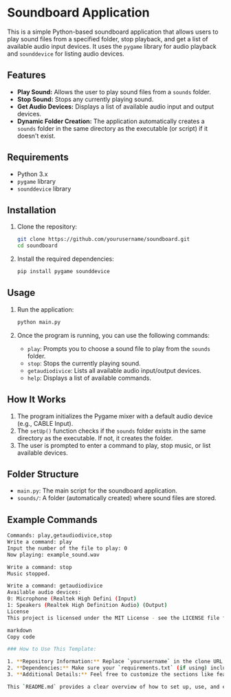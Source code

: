 # Soundboard Application

This is a simple Python-based soundboard application that allows users to play sound files from a specified folder, stop playback, and get a list of available audio input devices. It uses the `pygame` library for audio playback and `sounddevice` for listing audio devices.

## Features

- **Play Sound:** Allows the user to play sound files from a `sounds` folder.
- **Stop Sound:** Stops any currently playing sound.
- **Get Audio Devices:** Displays a list of available audio input and output devices.
- **Dynamic Folder Creation:** The application automatically creates a `sounds` folder in the same directory as the executable (or script) if it doesn't exist.

## Requirements

- Python 3.x
- `pygame` library
- `sounddevice` library

## Installation

1. Clone the repository:

    ```bash
    git clone https://github.com/yourusername/soundboard.git
    cd soundboard
    ```

2. Install the required dependencies:

    ```bash
    pip install pygame sounddevice
    ```

## Usage

1. Run the application:

    ```bash
    python main.py
    ```

2. Once the program is running, you can use the following commands:
    - `play`: Prompts you to choose a sound file to play from the `sounds` folder.
    - `stop`: Stops the currently playing sound.
    - `getaudiodivice`: Lists all available audio input/output devices.
    - `help`: Displays a list of available commands.

## How It Works

1. The program initializes the Pygame mixer with a default audio device (e.g., CABLE Input).
2. The `setUp()` function checks if the `sounds` folder exists in the same directory as the executable. If not, it creates the folder.
3. The user is prompted to enter a command to play, stop music, or list available devices.

## Folder Structure

- `main.py`: The main script for the soundboard application.
- `sounds/`: A folder (automatically created) where sound files are stored.

## Example Commands

```bash
Commands: play,getaudiodivice,stop
Write a command: play
Input the number of the file to play: 0
Now playing: example_sound.wav

Write a command: stop
Music stopped.

Write a command: getaudiodivice
Available audio devices:
0: Microphone (Realtek High Defini (Input)
1: Speakers (Realtek High Definition Audio) (Output)
License
This project is licensed under the MIT License - see the LICENSE file for details.

markdown
Copy code

### How to Use This Template:

1. **Repository Information:** Replace `yourusername` in the clone URL with your GitHub username.
2. **Dependencies:** Make sure your `requirements.txt` (if using) includes `pygame` and `sounddevice`.
3. **Additional Details:** Feel free to customize the sections like features, installation, and usage according to your exact implementation.

This `README.md` provides a clear overview of how to set up, use, and extend the project.

